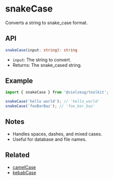 # snakeCase

Converts a string to snake_case format.

## API

```ts
snakeCase(input: string): string
```

- `input`: The string to convert.
- Returns: The snake_cased string.

## Example

```ts
import { snakeCase } from '@vielzeug/toolkit';

snakeCase('hello world'); // 'hello_world'
snakeCase('fooBarBaz'); // 'foo_bar_baz'
```

## Notes

- Handles spaces, dashes, and mixed cases.
- Useful for database and file names.

## Related

- [camelCase](./camelCase.md)
- [kebabCase](./kebabCase.md)
